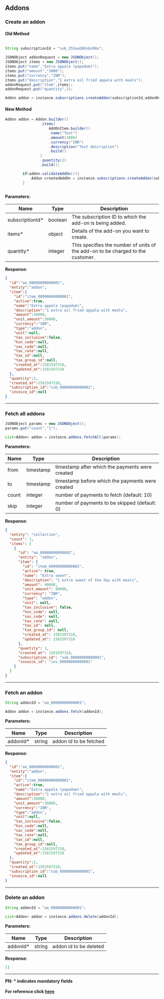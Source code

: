 ## Addons

### Create an addon

#### Old Method
```java
        
String subscriptionId = "sub_I55auG9GnbsR8u";

JSONObject addonRequest = new JSONObject();
JSONObject items = new JSONObject();
items.put("name","Extra appala (papadum)");
items.put("amount","3000");
items.put("currency","INR");
items.put("description","1 extra oil fried appala with meals");
addonRequest.put("item",items);
addonRequest.put("quantity",2);

Addon addon = instance.subscriptions.createAddon(subscriptionId,addonRequest);
```
#### New Method

```java
Addon addon = Addon.builder()
                .items(
                    AddOnItem.builder()
                    .name("Test")
                    .amount(3000)
                    .currency("INR")
                    .description("Test description")
                    .build()
                )
                .quantity(2)
                .build();

        if(addon.validateAddOn()){
            Addon createdAddOn = instance.subscriptions.createAddon(subscriptionId,addonRequest.toJson());
        }
        
```
**Parameters:**

| Name            | Type      | Description                                      |
|-----------------|-----------|--------------------------------------------------|
| subscriptionId* | boolean | The subscription ID to which the add-on is being added. |
| items*          | object | Details of the add-on you want to create. |
| quantity*       | integer | This specifies the number of units of the add-on to be charged to the customer. |

**Response:**
```json
{
  "id":"ao_00000000000001",
  "entity":"addon",
  "item":{
    "id":"item_00000000000001",
    "active":true,
    "name":"Extra appala (papadum)",
    "description":"1 extra oil fried appala with meals",
    "amount":30000,
    "unit_amount":30000,
    "currency":"INR",
    "type":"addon",
    "unit":null,
    "tax_inclusive":false,
    "hsn_code":null,
    "sac_code":null,
    "tax_rate":null,
    "tax_id":null,
    "tax_group_id":null,
    "created_at":1581597318,
    "updated_at":1581597318
  },
  "quantity":2,
  "created_at":1581597318,
  "subscription_id":"sub_00000000000001",
  "invoice_id":null
}
```
-------------------------------------------------------------------------------------------------------

### Fetch all addons

```java
JSONObject params = new JSONObject();
params.put("count","1");

List<Addon> addon = instance.addons.fetchAll(params);
```

**Parameters:**

| Name  | Type      | Description                                      |
|-------|-----------|---------------------------------------------------|
| from  |  timestamp | timestamp after which the payments were created  |
| to    |  timestamp | timestamp before which the payments were created |
| count |  integer   | number of payments to fetch (default: 10)        |
| skip  |  integer   | number of payments to be skipped (default: 0)    |

**Response:**
```json
{
  "entity": "collection",
  "count": 1,
  "items": [
    {
      "id": "ao_00000000000002",
      "entity": "addon",
      "item": {
        "id": "item_00000000000002",
        "active": true,
        "name": "Extra sweet",
        "description": "1 extra sweet of the day with meals",
        "amount": 90000,
        "unit_amount": 90000,
        "currency": "INR",
        "type": "addon",
        "unit": null,
        "tax_inclusive": false,
        "hsn_code": null,
        "sac_code": null,
        "tax_rate": null,
        "tax_id": null,
        "tax_group_id": null,
        "created_at": 1581597318,
        "updated_at": 1581597318
      },
      "quantity": 1,
      "created_at": 1581597318,
      "subscription_id": "sub_00000000000001",
      "invoice_id": "inv_00000000000001"
    }
  ]
}
```
-------------------------------------------------------------------------------------------------------

### Fetch an addon

```java
String addonId = "ao_00000000000001";

Addon addon = instance.addons.fetch(addonId);
```

**Parameters:**

| Name     | Type    | Description     |
|----------|---------|------------------------------------|
| addonId* | string | addon id to be fetched            |

**Response:**
```json
{
  "id":"ao_00000000000001",
  "entity":"addon",
  "item":{
    "id":"item_00000000000001",
    "active":true,
    "name":"Extra appala (papadum)",
    "description":"1 extra oil fried appala with meals",
    "amount":30000,
    "unit_amount":30000,
    "currency":"INR",
    "type":"addon",
    "unit":null,
    "tax_inclusive":false,
    "hsn_code":null,
    "sac_code":null,
    "tax_rate":null,
    "tax_id":null,
    "tax_group_id":null,
    "created_at":1581597318,
    "updated_at":1581597318
  },
  "quantity":2,
  "created_at":1581597318,
  "subscription_id":"sub_00000000000001",
  "invoice_id":null
}
```
-------------------------------------------------------------------------------------------------------

### Delete an addon

```java
String addonId = "ao_00000000000001";

List<Addon> addon = instance.addons.delete(addonId);
```

**Parameters:**

| Name     | Type    | Description                                                                  |
|----------|---------|------------------------------------------------------------------------------|
| addonId* | string | addon id to be deleted |

**Response:**
```json
[]
```
-------------------------------------------------------------------------------------------------------

**PN: * indicates mandatory fields**
<br>
<br>
**For reference click [here](https://razorpay.com/docs/api/subscriptions/#add-ons)**